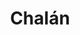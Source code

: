 ---
title: Chalán
departamento: Sucre
description: >-
  Es un municipio colombiano del departamento de Sucre, ubicado en la subregión
  de Montes de María, al norte del país. Se sitúa a 54 km de Sincelejo, la
  capital departamental.
grafica_ubicacion_geografica: /charts/municipios/chalan/ubicacion_geografica.html
grafica_comunidades_focalizadas: /charts/municipios/chalan/comunidades_focalizadas.html
grafica_poblacion_genero: /charts/municipios/chalan/poblacion_genero.html
grafica_area_geografica_genero: /charts/municipios/chalan/area_geografica_genero.html
grafica_pertenencia_etnica: /charts/municipios/chalan/pertenencia_etnica.html
ficha: /fichas/chalan/ficha.pdf
centros_poblados_corregimientos:
  - La Ceiba
  - Nuevo Manzanares
  - Desbarrancado
  - Montebello
distribucion_poblacional_hombres: 2362
distribucion_poblacional_mujeres: 2063
poblacion_discapacidad: 620
comunidades_etnicas_zona:
  - Chale
asentamientos_indigenas: 1
resguardos_indigenas: ''
consejos_comunitarios: ''
total_poblacion_victima: 3889
num_sujetos_reparacion_colectiva: 0
num_planes_retorno_reubicacion_colectiva: 5
territorio_entidades_snariv_sivjrnr:
  - Servicio Nacional de Aprendizaje (SENA) (SNARIV)
  - Instituto Colombiano de Bienestar Familiar (ICBF) (SNARIV)
  - Enlace de víctimas Municipal (SNARIV)
  - Defensoría del Pueblo (SNARIV)
priorizacion_convivencia_social_salud_mental: Embarazo en Adolescentes (10-19 años),Alta derivación de partos a 2 nivel
region: Montes de María
priorizacion_sexualidad_derechos_sexuales_reproductivos: >-
  Discapacidad en personas mayores,Alta dependencia infantil,Población víctima
  del conflicto armado
priorizacion_gestion_diferencial_poblaciones_vulnerables: >-
  Debilidades en infraestructura, dotación, talento humano para desarrollar
  acciones de IVC",Contratación tardía de talento humano para acciones en salud
  pública,Debilidades en la calidad del RIPS y del registro clínico
priorizacion_fortalecimiento_autoridad_sanitaria: >-
  Debilidades en infraestructura, dotación, talento humano para desarrollar
  acciones de IVC",Contratación tardía de talento humano para acciones en salud
  pública,Debilidades en la calidad del RIPS y del registro clínico
eventos_salud_publica_predominantes:
  - Dengue
  - Agresiones por animales potencialmente transmisores de rabia
  - Vigilancia en salud pública de la violencia de género e intrafamiliar
  - Leishmaniasis Cutánea
  - Accidente ofídico
  - Intoxicaciones
  - Malaria (todas las formas)
  - Infección respiratoria aguda grave inusitada
  - Mortalidad perinatal y neonatal tardía
  - Varicela individual
rips_salud_mental_poblacion_general:
  - Trastorno de ansiedad
  - Trastorno mixto de ansiedad y depresión
  - Trastorno de lenguaje expresivo
  - Trastorno del desarrollo de las habilidades escolares
  - Trastorno de pánico
servicios_telemedicina_mpio_depto:
  - No hay habilitados servicios aún
total_pobreza_multidimensional: 73.9%
pobreza_multidimensional_urbano: 71.7%
pobreza_multidimensional_centro_poblado_rural_disperso: 78.0%
ppales_actividades_economicas:
  - Servicios
  - Agricultura
  - Agroturismo
  - Turismo de Naturaleza y Rural
observaciones_ppales_actividades_economicas: |-
  Servicios es la actividad más representativa
  Maíz
  Yuca
  Ñame
  Aguacate
  Tabaco
  Ají dulce
ppal_vocacion_mpio:
  - Agricultura
  - Ganadería
observaciones_ppal_vocacion_mpio: ''
trabajo_informal: 96.5%
ppal_uso_suelo:
  - Servicios
  - Agricultura
observaciones_ppal_uso_suelo: ''
espacios_socio_comunitarios:
  - BIBLIOTECA PÚBLICA MUNICIPAL GABRIEL GARCÍA MÁRQUEZ
  - ' Casa de la memoria y escuela popular "El bonche"'
  - ' Polideportivo Municipal'
  - ' Parque principal'
medios_comunicacion:
  - Perifoneo
  - ' Volantes'
iniciativas_org_sociedad_civil: 26
programas_usaid:
  - Nuestra Tierra Próspera
  - ' Riqueza Natural 2017-2022'
comunidad_focalizada:
  - La Ceiba

---